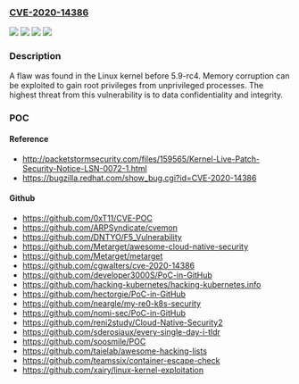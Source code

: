 ### [CVE-2020-14386](https://cve.mitre.org/cgi-bin/cvename.cgi?name=CVE-2020-14386)
![](https://img.shields.io/static/v1?label=Product&message=kernel&color=blue)
![](https://img.shields.io/static/v1?label=Version&message=n%2Fa&color=blue)
![](https://img.shields.io/static/v1?label=Vulnerability&message=CWE-250&color=brighgreen)
![](https://img.shields.io/static/v1?label=Vulnerability&message=CWE-787&color=brighgreen)

### Description

A flaw was found in the Linux kernel before 5.9-rc4. Memory corruption can be exploited to gain root privileges from unprivileged processes. The highest threat from this vulnerability is to data confidentiality and integrity.

### POC

#### Reference
- http://packetstormsecurity.com/files/159565/Kernel-Live-Patch-Security-Notice-LSN-0072-1.html
- https://bugzilla.redhat.com/show_bug.cgi?id=CVE-2020-14386

#### Github
- https://github.com/0xT11/CVE-POC
- https://github.com/ARPSyndicate/cvemon
- https://github.com/DNTYO/F5_Vulnerability
- https://github.com/Metarget/awesome-cloud-native-security
- https://github.com/Metarget/metarget
- https://github.com/cgwalters/cve-2020-14386
- https://github.com/developer3000S/PoC-in-GitHub
- https://github.com/hacking-kubernetes/hacking-kubernetes.info
- https://github.com/hectorgie/PoC-in-GitHub
- https://github.com/neargle/my-re0-k8s-security
- https://github.com/nomi-sec/PoC-in-GitHub
- https://github.com/reni2study/Cloud-Native-Security2
- https://github.com/sderosiaux/every-single-day-i-tldr
- https://github.com/soosmile/POC
- https://github.com/taielab/awesome-hacking-lists
- https://github.com/teamssix/container-escape-check
- https://github.com/xairy/linux-kernel-exploitation

